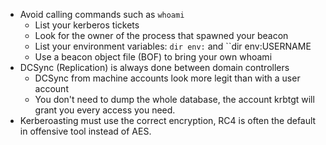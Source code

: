 - Avoid calling commands such as `whoami`
    - List your kerberos tickets
    - Look for the owner of the process that spawned your beacon
    - List your environment variables: ``dir env:`` and ``dir env:USERNAME
    - Use a beacon object file (BOF) to bring your own whoami
- DCSync (Replication) is always done between domain controllers
    - DCSync from machine accounts look more legit than with a user account
    - You don't need to dump the whole database, the account krbtgt will grant you every access you need.
- Kerberoasting must use the correct encryption, RC4 is often the default in offensive tool instead of AES.